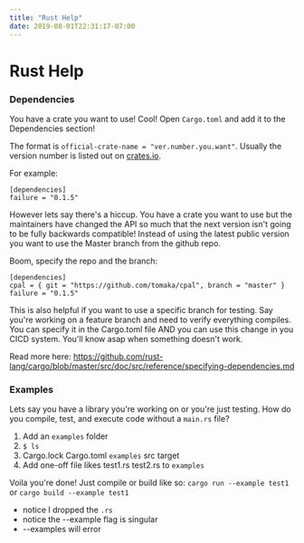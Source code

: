```yaml
---
title: "Rust Help"
date: 2019-08-01T22:31:17-07:00
---
```


# Rust Help

### Dependencies 
You have a crate you want to use!  Cool!  Open `Cargo.toml` and add it to the Dependencies section!

The format is `official-crate-name = "ver.number.you.want"`.  Usually the version number is listed out on [crates.io](https://crates.io/).

For example:
```
[dependencies]
failure = "0.1.5"
```

However lets say there's a hiccup. You have a crate you want to use but the maintainers have changed the API so much that the next version isn't going to be fully backwards compatible!  Instead of using the latest public version you want to use the Master branch from the github repo.

Boom, specify the repo and the branch:

```
[dependencies]
cpal = { git = "https://github.com/tomaka/cpal", branch = "master" }
failure = "0.1.5"
```

This is also helpful if you want to use a specific branch for testing.  Say you're working on a feature branch and need to verify everything compiles.  You can specify it in the Cargo.toml file AND you can use this change in you CICD system.  You'll know asap when something doesn't work.

Read more here:
https://github.com/rust-lang/cargo/blob/master/src/doc/src/reference/specifying-dependencies.md

### Examples
Lets say you have a library you're working on or you're just testing.  How do you compile, test, and execute code without a `main.rs` file?

1. Add an `examples` folder
1. `$ ls`
1. Cargo.lock  Cargo.toml  `examples`  src  target
1. Add one-off file likes test1.rs test2.rs to `examples`

Voila you're done!  Just compile or build like so:
`cargo run --example test1` or `cargo build --example test1`
- notice I dropped the `.rs` 
- notice the --example flag is singular
- --examples will error


